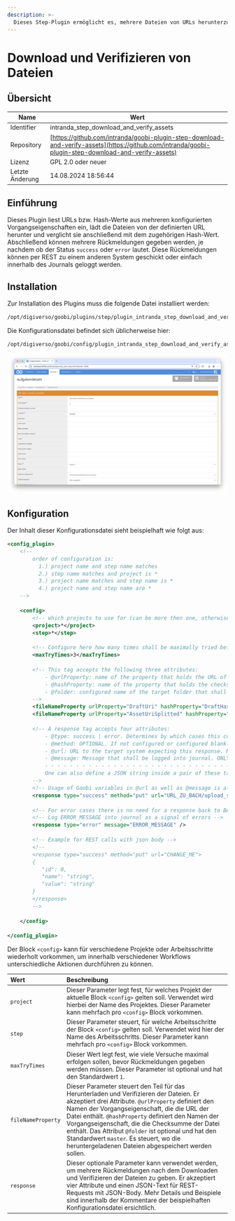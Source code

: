 ```yaml
---
description: >-
  Dieses Step-Plugin ermöglicht es, mehrere Dateien von URLs herunterzuladen und mit Checksummen zu verifizieren, die als Vorgangseigenschaften festgelegt wurden. Rückmeldungen über den Verlauf können zu verschiedenen Systemen oder auch lokal innerhalb des Journals gespeichert werden.
---
```


# Download und Verifizieren von Dateien

## Übersicht

Name                     | Wert
-------------------------|-----------
Identifier               | intranda_step_download_and_verify_assets
Repository               | [https://github.com/intranda/goobi-plugin-step-download-and-verify-assets](https://github.com/intranda/goobi-plugin-step-download-and-verify-assets)
Lizenz              | GPL 2.0 oder neuer 
Letzte Änderung    | 14.08.2024 18:56:44


## Einführung
Dieses Plugin liest URLs bzw. Hash-Werte aus mehreren konfigurierten Vorgangseigenschaften ein, lädt die Dateien von der definierten URL herunter und verglicht sie anschließend mit dem zugehörigen Hash-Wert. Abschließend können mehrere Rückmeldungen gegeben werden, je nachdem ob der Status `success` oder `error` lautet. Diese Rückmeldungen können per REST zu einem anderen System geschickt oder einfach innerhalb des Journals geloggt werden.


## Installation
Zur Installation des Plugins muss die folgende Datei installiert werden:

```bash
/opt/digiverso/goobi/plugins/step/plugin_intranda_step_download_and_verify_assets-base.jar
```

Die Konfigurationsdatei befindet sich üblicherweise hier:

```bash
/opt/digiverso/goobi/config/plugin_intranda_step_download_and_verify_assets.xml
```

![Auswahl des Plugsins zur Durchführung des Arbeitschrittes](images/goobi-plugin-step-download-and-verify-assets_screen1_de.png)

## Konfiguration
Der Inhalt dieser Konfigurationsdatei sieht beispielhaft wie folgt aus:

```xml
<config_plugin>
    <!--
        order of configuration is:
          1.) project name and step name matches
          2.) step name matches and project is *
          3.) project name matches and step name is *
          4.) project name and step name are *
    -->

    <config>
        <!-- which projects to use for (can be more then one, otherwise use *) -->
        <project>*</project>
        <step>*</step>

        <!-- Configure here how many times shall be maximally tried before reporting final results. OPTIONAL. DEFAULT 1. -->
        <maxTryTimes>3</maxTryTimes>

        <!-- This tag accepts the following three attributes:
            - @urlProperty: name of the property that holds the URL of the file
            - @hashProperty: name of the property that holds the checksum of the file
            - @folder: configured name of the target folder that shall be used to download the file. OPTIONAL. DEFAULT master.
        -->
        <fileNameProperty urlProperty="DraftUri" hashProperty="DraftHash" folder="master" />
        <fileNameProperty urlProperty="AssetUriSplitted" hashProperty="AssetHashSplitted" folder="master" />

        <!-- A response tag accepts four attributes:
            - @type: success | error. Determines by which cases this configured response shall be activated.
            - @method: OPTIONAL. If not configured or configured blankly, then the response will be performed via journal logs. Non-blank configuration options are: put | post | patch.
            - @url: URL to the target system expecting this response. MANDATORY if @method is not blank..
            - @message: Message that shall be logged into journal. ONLY needed when @method is blank.
            - - - - - - - - - - - - - - - - - - - - - - - - - - - - - - - - - - - - - - - - - - - - - - - - - - - - - - - - - - - - - - - - - - - - - - - - - - - - -
            One can also define a JSON string inside a pair of these tags, which will be used as JSON body to shoot a REST request.
        -->
        <!-- Usage of Goobi variables in @url as well as @message is allowed. -->
        <response type="success" method="put" url="URL_ZU_BACH/upload_successful/{meta.ThesisId}" />

        <!-- For error cases there is no need for a response back to BACH, but an error message should be logged into journal. -->
        <!-- Log ERROR_MESSAGE into journal as a signal of errors -->
        <response type="error" message="ERROR_MESSAGE" />

        <!-- Example for REST calls with json body -->
        <!--
        <response type="success" method="put" url="CHANGE_ME">
        {
           "id": 0,
           "name": "string",
           "value": "string"
        }
        </response>
        -->

    </config>

</config_plugin>
```

Der Block `<config>` kann für verschiedene Projekte oder Arbeitsschritte wiederholt vorkommen, um innerhalb verschiedener Workflows unterschiedliche Aktionen durchführen zu können.

| Wert | Beschreibung |
| :--- | :--- |
| `project` | Dieser Parameter legt fest, für welches Projekt der aktuelle Block `<config>` gelten soll. Verwendet wird hierbei der Name des Projektes. Dieser Parameter kann mehrfach pro `<config>` Block vorkommen. |
| `step` | Dieser Parameter steuert, für welche Arbeitsschritte der Block `<config>` gelten soll. Verwendet wird hier der Name des Arbeitsschritts. Dieser Parameter kann mehrfach pro `<config>` Block vorkommen. |
| `maxTryTimes` | Dieser Wert legt fest, wie viele Versuche maximal erfolgen sollen, bevor Rückmeldungen gegeben werden müssen. Dieser Parameter ist optional und hat den Standardwert `1`. |
| `fileNameProperty` | Dieser Parameter steuert den Teil für das Herunterladen und Verifizieren der Dateien. Er akzeptiert drei Attribute. `@urlProperty` definiert den Namen der Vorgangseigenschaft, die die URL der Datei enthält. `@hashProperty` definiert den Namen der Vorgangseigenschaft, die die Checksumme der Datei enthält. Das Attribut `@folder` ist optional und hat den Standardwert `master`. Es steuert, wo die heruntergeladenen Dateien abgespeichert werden sollen.  |
| `response` | Dieser optionale Parameter kann verwendet werden, um mehrere Rückmeldungen nach dem Downloaden und Verifizieren der Dateien zu geben. Er akzeptiert vier Attribute und einen JSON-Text für REST-Requests mit JSON-Body. Mehr Details und Beispiele sind innerhalb der Kommentare der beispielhaften Konfigurationsdatei ersichtlich. |